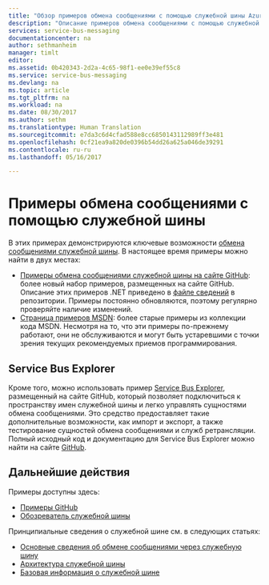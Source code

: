 ```yaml
---
title: "Обзор примеров обмена сообщениями с помощью служебной шины Azure | Документация Майкрософт"
description: "Описание примеров обмена сообщениями с помощью служебной шины со ссылками."
services: service-bus-messaging
documentationcenter: na
author: sethmanheim
manager: timlt
editor: 
ms.assetid: 0b420343-2d2a-4c65-98f1-ee0e39ef55c8
ms.service: service-bus-messaging
ms.devlang: na
ms.topic: article
ms.tgt_pltfrm: na
ms.workload: na
ms.date: 08/30/2017
ms.author: sethm
ms.translationtype: Human Translation
ms.sourcegitcommit: e7da3c6d4cfad588e8cc6850143112989ff3e481
ms.openlocfilehash: 0cf21ea9a820de0396b54dd26a625a046de39291
ms.contentlocale: ru-ru
ms.lasthandoff: 05/16/2017

---
```

# <a name="service-bus-messaging-samples"></a>Примеры обмена сообщениями с помощью служебной шины

В этих примерах демонстрируются ключевые возможности [обмена сообщениями служебной шины](https://azure.microsoft.com/services/service-bus/). В настоящее время примеры можно найти в двух местах:

- [Примеры обмена сообщениями служебной шины на сайте GitHub](https://github.com/Azure/azure-service-bus/tree/master/samples/DotNet): более новый набор примеров, размещенных на сайте GitHub. Описание этих примеров .NET приведено в [файле сведений](https://github.com/Azure/azure-service-bus/blob/master/samples/DotNet/Microsoft.ServiceBus.Messaging/README.md) в репозитории. Примеры постоянно обновляются, поэтому регулярно проверяйте наличие изменений.
- [Страница примеров MSDN](https://code.msdn.microsoft.com/site/search?query=service%20bus&f%5B0%5D.Value=service%20bus&f%5B0%5D.Type=SearchText&ac=5): более старые примеры из коллекции кода MSDN. Несмотря на то, что эти примеры по-прежнему работают, они не обслуживаются и могут быть устаревшими с точки зрения текущих рекомендуемых приемов программирования.
 
## <a name="service-bus-explorer"></a>Service Bus Explorer

Кроме того, можно использовать пример [Service Bus Explorer](https://github.com/paolosalvatori/ServiceBusExplorer), размещенный на сайте GitHub, который позволяет подключиться к пространству имен служебной шины и легко управлять сущностями обмена сообщениями. Это средство предоставляет такие дополнительные возможности, как импорт и экспорт, а также тестирование сущностей обмена сообщениями и служб ретрансляции. Полный исходный код и документацию для Service Bus Explorer можно найти на сайте [GitHub](https://github.com/paolosalvatori/ServiceBusExplorer).

## <a name="next-steps"></a>Дальнейшие действия

Примеры доступны здесь:

- [Примеры GitHub](https://github.com/Azure/azure-service-bus/tree/master/samples)
- [Обозреватель служебной шины](https://github.com/paolosalvatori/ServiceBusExplorer)

Принципиальные сведения о служебной шине см. в следующих статьях:

* [Основные сведения об обмене сообщениями через служебную шину](service-bus-messaging-overview.md)
* [Архитектура служебной шины](service-bus-architecture.md)
* [Базовая информация о служебной шине](service-bus-fundamentals-hybrid-solutions.md)


